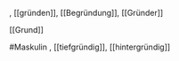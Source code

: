 , [[gründen]], [[Begründung]], [[Gründer]]

[[Grund]]

#Maskulin , [[tiefgründig]], [[hintergründig]]